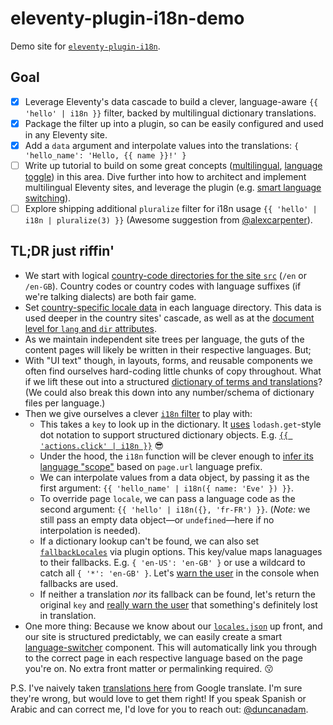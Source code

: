 # eleventy-plugin-i18n-demo

Demo site for [`eleventy-plugin-i18n`](https://github.com/adamduncan/eleventy-plugin-i18n).

## Goal

- [x] Leverage Eleventy's data cascade to build a clever, language-aware `{{ 'hello' | i18n }}` filter, backed by multilingual dictionary translations.
- [x] Package the filter up into a plugin, so can be easily configured and used in any Eleventy site.
- [x] Add a `data` argument and interpolate values into the translations: `{ 'hello_name': 'Hello, {{ name }}!' }`
- [ ] Write up tutorial to build on some great concepts ([multilingual](https://www.webstoemp.com/blog/multilingual-sites-eleventy/), [language toggle](https://www.webstoemp.com/blog/language-switcher-multilingual-jamstack-sites/)) in this area. Dive further into how to architect and implement multilingual Eleventy sites, and leverage the plugin (e.g. [smart language switching](https://github.com/adamduncan/eleventy-plugin-i18n-demo/blob/master/src/_includes/components/language-selector.njk)).
- [ ] Explore shipping additional `pluralize` filter for i18n usage `{{ 'hello' | i18n | pluralize(3) }}` (Awesome suggestion from [@alexcarpenter](https://github.com/alexcarpenter)).

## TL;DR just riffin'

- We start with logical [country-code directories for the site `src`](https://github.com/adamduncan/eleventy-plugin-i18n-demo/tree/master/src) (`/en` or `/en-GB`). Country codes or country codes with language suffixes (if we're talking dialects) are both fair game.
- Set [country-specific locale data](https://github.com/adamduncan/eleventy-plugin-i18n-demo/blob/master/src/en-gb/en-gb.json) in each language directory. This data is used deeper in the country sites' cascade, as well as at the [document level for `lang` and `dir` attributes](https://github.com/adamduncan/eleventy-plugin-i18n-demo/blob/master/src/_includes/layouts/base.njk#L2).
- As we maintain independent site trees per language, the guts of the content pages will likely be written in their respective languages. But;
- With "UI text" though, in layouts, forms, and reusable components we often find ourselves hard-coding little chunks of copy throughout. What if we lift these out into a structured [dictionary of terms and translations](https://github.com/adamduncan/eleventy-plugin-i18n-demo/blob/master/src/_data/i18n/index.js)? (We could also break this down into any number/schema of dictionary files per language.)
- Then we give ourselves a clever [`i18n` filter](https://github.com/adamduncan/eleventy-plugin-i18n/blob/master/i18n.js) to play with:
  - This takes a `key` to look up in the dictionary. It [uses](https://github.com/adamduncan/eleventy-plugin-i18n/blob/master/i18n.js#L25) `lodash.get`-style dot notation to support structured dictionary objects. E.g. [`{{ 'actions.click' | i18n }}`](https://github.com/adamduncan/eleventy-plugin-i18n-demo/blob/master/src/_data/i18n/index.js#L39-L50) :sunglasses:
  - Under the hood, the `i18n` function will be clever enough to [infer its language "scope"](https://github.com/adamduncan/eleventy-plugin-i18n/blob/master/i18n.js#L22) based on `page.url` language prefix.
  - We can interpolate values from a data object, by passing it as the first argument: `{{ 'hello_name' | i18n({ name: 'Eve' }) }}`.
  - To override page `locale`, we can pass a language code as the second argument: `{{ 'hello' | i18n({}, 'fr-FR') }}`. (_Note:_ we still pass an empty data object—or `undefined`—here if no interpolation is needed).
  - If a dictionary lookup can't be found, we can also set [`fallbackLocales`](https://github.com/adamduncan/eleventy-plugin-i18n-demo/blob/master/.eleventy.js#L8-L10) via plugin options. This key/value maps lanaguages to their fallbacks. E.g. `{ 'en-US': 'en-GB' }` or use a wildcard to catch all `{ '*': 'en-GB' }`. Let's [warn the user](https://github.com/adamduncan/eleventy-plugin-i18n/blob/master/i18n.js#L37-L41) in the console when fallbacks are used.
  - If neither a translation _nor_ its fallback can be found, let's return the original `key` and [really warn the user](https://github.com/adamduncan/eleventy-plugin-i18n/blob/master/i18n.js#L46-L50) that something's definitely lost in translation.
- One more thing: Because we know about our [`locales.json`](https://github.com/adamduncan/eleventy-plugin-i18n-demo/blob/master/src/_data/locales.js) up front, and our site is structured predictably, we can easily create a smart [language-switcher](https://github.com/adamduncan/eleventy-plugin-i18n-demo/blob/master/src/_includes/components/language-selector.njk) component. This will automatically link you through to the correct page in each respective language based on the page you're on. No extra front matter or permalinking required. :kissing:

P.S. I've naively taken [translations here](https://github.com/adamduncan/eleventy-plugin-i18n-demo/blob/master/src/_data/i18n/index.js) from Google translate. I'm sure they're wrong, but would love to get them right! If you speak Spanish or Arabic and can correct me, I'd love for you to reach out: [@duncanadam](https://twitter.com/duncanadam).
